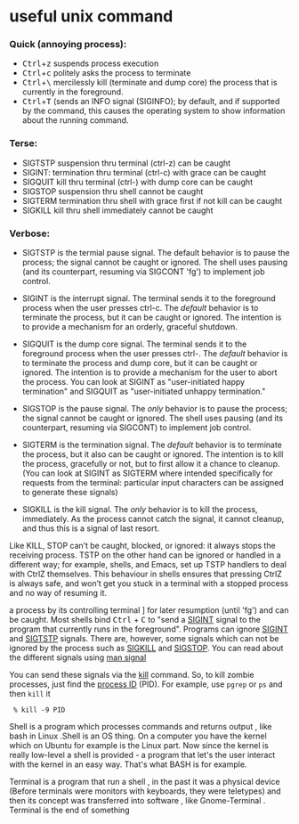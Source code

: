 # useful unix command


### Quick (annoying process):
* <kbd>Ctrl</kbd>+<kbd>z</kbd> suspends process execution
* <kbd>Ctrl</kbd>+<kbd>c</kbd> politely asks the process to terminate
* <kbd>Ctrl</kbd>+<kbd>\\</kbd> mercilessly kill (terminate and dump core) the process that is currently in the foreground.
* <kbd>Ctrl</kbd>+<kbd>T</kbd> (sends an INFO signal (SIGINFO); by default, and if supported by the command, this causes the operating system to show information about the running command.

### Terse:

* SIGTSTP suspension     thru terminal (ctrl-z)                  can be caught
* SIGINT: termination    thru terminal (ctrl-c) with grace       can be caught
* SIGQUIT kill           thru terminal (ctrl-\) with dump core   can be caught
* SIGSTOP suspension     thru shell                              cannot be caught
* SIGTERM termination    thru shell with grace first if not kill can be caught
* SIGKILL kill           thru shell immediately                  cannot be caught

### Verbose:

* SIGTSTP is the termial pause signal. The default behavior is to pause the process; the signal cannot be caught or ignored. The shell uses pausing (and its counterpart, resuming via SIGCONT 'fg') to implement job control.

* SIGINT is the interrupt signal. The terminal sends it to the foreground process when the user presses ctrl-c. The *default* behavior is to terminate the process, but it can be caught or ignored. The intention is to provide a mechanism for an orderly, graceful shutdown.

* SIGQUIT is the dump core signal. The terminal sends it to the foreground process when the user presses ctrl-\. The *default* behavior is to terminate the process and dump core, but it can be caught or ignored. The intention is to provide a mechanism for the user to abort the process. You can look at SIGINT as "user-initiated happy termination" and SIGQUIT as "user-initiated unhappy termination."

* SIGSTOP is the pause signal. The *only* behavior is to pause the process; the signal cannot be caught or ignored. The shell uses pausing (and its counterpart, resuming via SIGCONT) to implement job control.

* SIGTERM is the termination signal. The *default* behavior is to terminate the process, but it also can be caught or ignored. The intention is to kill the process, gracefully or not, but to first allow it a chance to cleanup. (You can look at SIGINT as SIGTERM where intended specifically for requests from the terminal: particular input characters can be assigned to generate these signals)

* SIGKILL is the kill signal. The *only* behavior is to kill the process, immediately. As the process cannot catch the signal, it cannot cleanup, and thus this is a signal of last resort.


Like KILL, STOP can’t be caught, blocked, or ignored: it always stops the receiving process. TSTP on the other hand can be ignored or handled in a different way; for example, shells, and Emacs, set up TSTP handlers to deal with CtrlZ themselves. This behaviour in shells ensures that pressing CtrlZ is always safe, and won’t get you stuck in a terminal with a stopped process and no way of resuming it.

a process by its controlling terminal ] for later resumption (until 'fg') and can be caught. 
Most shells bind <kbd>Ctrl</kbd> + <kbd>C</kbd> to "send a [SIGINT][1] signal to the program that currently runs in the foreground".
Programs can ignore [SIGINT][1] and [SIGTSTP][2] signals. There are, however, some signals which can not be ignored by the process such as [SIGKILL][3] and [SIGSTOP][4]. You can read about the different signals using [man signal][7]

You can send these signals via the [kill][6] command. So, to kill zombie processes, just find the [process ID][7] (PID). For example, use `pgrep` or `ps` and then `kill` it

     % kill -9 PID


  [1]: http://en.wikipedia.org/wiki/Unix_signal#SIGINT
  [2]: http://en.wikipedia.org/wiki/Unix_signal#SIGTSTP
  [3]: http://en.wikipedia.org/wiki/Unix_signal#SIGKILL
  [4]: http://en.wikipedia.org/wiki/Unix_signal#SIGSTOP
  [5]: http://man.cx/signal(7)
  [6]: http://man.cx/kill
  [7]: http://en.wikipedia.org/wiki/Process_identifier
  
Shell is a program which processes commands and returns output , like bash in Linux .Shell is an OS thing. On a computer you have the kernel which on Ubuntu for example is the Linux part. Now since the kernel is really low-level a shell is provided - a program that let's the user interact with the kernel in an easy way. That's what BASH is for example.

Terminal is a program that run a shell , in the past it was a physical device (Before terminals were monitors with keyboards, they were teletypes) and then its concept was transferred into software , like Gnome-Terminal .
Terminal is the end of something
